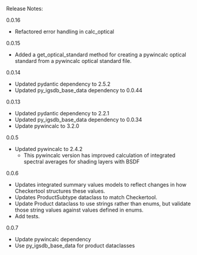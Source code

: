 Release Notes:

0.0.16

- Refactored error handling in calc_optical

0.0.15

- Added a get_optical_standard method for creating a pywincalc optical standard from a pywincalc optical standard file.

0.0.14

- Updated pydantic dependency to 2.5.2
- Updated py_igsdb_base_data dependency to 0.0.44

0.0.13

- Updated pydantic dependency to 2.2.1
- Updated py_igsdb_base_data dependency to 0.0.34
- Update pywincalc to 3.2.0

0.0.5

- Updated pywincalc to 2.4.2
    - This pywincalc version has improved calculation of integrated spectral averages for shading layers with BSDF

0.0.6

- Updates integrated summary values models to reflect changes in how Checkertool structures these values.
- Updates ProductSubtype dataclass to match Checkertool.
- Update Product dataclass to use strings rather than enums, but validate those string values against values defined in
  enums.
- Add tests.

0.0.7

- Update pywincalc dependency
- Use py_igsdb_base_data for product dataclasses
